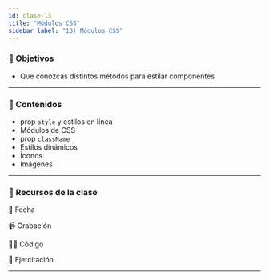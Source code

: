 ```yaml
---
id: clase-13
title: "Módulos CSS"
sidebar_label: "13) Módulos CSS"
---
```


### 🏁 Objetivos

- Que conozcas distintos métodos para estilar componentes

---

### 📝 Contenidos

- prop `style` y estilos en línea
- Módulos de CSS
- prop `className`
- Estilos dinámicos
- Íconos
- Imágenes

---

### 🚀 Recursos de la clase

📆 Fecha

📹 Grabación

👩‍💻 Código

💪 Ejercitación

---
